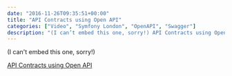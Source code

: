```yaml
---
date: "2016-11-26T09:35:51+00:00"
title: "API Contracts using Open API"
categories: ["Video", "Symfony London", "OpenAPI", "Swagger"]
description: "(I can’t embed this one, sorry!) API Contracts using Open API"
---
```


(I can't embed this one, sorry!)

[API Contracts using Open API](https://skillsmatter.com/skillscasts/9165-api-contracts-using-open-api)
